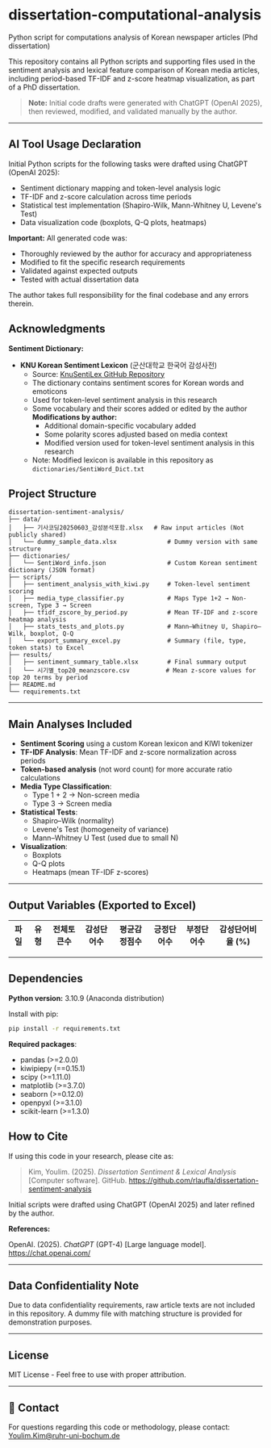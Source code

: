 # dissertation-computational-analysis
Python script for computations analysis of Korean newspaper articles (Phd dissertation)


This repository contains all Python scripts and supporting files used in the sentiment analysis and lexical feature comparison of Korean media articles, including period-based TF-IDF and z-score heatmap visualization, as part of a PhD dissertation.

> **Note:** Initial code drafts were generated with ChatGPT (OpenAI 2025), then reviewed, modified, and validated manually by the author.

---

## AI Tool Usage Declaration

Initial Python scripts for the following tasks were drafted using ChatGPT (OpenAI 2025):
- Sentiment dictionary mapping and token-level analysis logic
- TF-IDF and z-score calculation across time periods
- Statistical test implementation (Shapiro-Wilk, Mann-Whitney U, Levene's Test)
- Data visualization code (boxplots, Q-Q plots, heatmaps)

**Important:** All generated code was:
- Thoroughly reviewed by the author for accuracy and appropriateness
- Modified to fit the specific research requirements
- Validated against expected outputs
- Tested with actual dissertation data

The author takes full responsibility for the final codebase and any errors therein.

## Acknowledgments


**Sentiment Dictionary:**
- **KNU Korean Sentiment Lexicon** (군산대학교 한국어 감성사전)
  - Source: [KnuSentiLex GitHub Repository](https://github.com/park1200656/KnuSentiLex)
  - The dictionary contains sentiment scores for Korean words and emoticons
  - Used for token-level sentiment analysis in this research
  - Some vocabulary and their scores added or edited by the author
     **Modifications by author:**
    - Additional domain-specific vocabulary added
    - Some polarity scores adjusted based on media context
    - Modified version used for token-level sentiment analysis in this research
  - Note: Modified lexicon is available in this repository as `dictionaries/SentiWord_Dict.txt`

    
## Project Structure
```
dissertation-sentiment-analysis/
├── data/
│   ├── 기사코딩20250603_감성분석포함.xlsx   # Raw input articles (Not publicly shared)
│   └── dummy_sample_data.xlsx              # Dummy version with same structure
├── dictionaries/
│   └── SentiWord_info.json                 # Custom Korean sentiment dictionary (JSON format)
├── scripts/
│   ├── sentiment_analysis_with_kiwi.py     # Token-level sentiment scoring
│   ├── media_type_classifier.py            # Maps Type 1+2 → Non-screen, Type 3 → Screen
│   ├── tfidf_zscore_by_period.py           # Mean TF-IDF and z-score heatmap analysis
│   ├── stats_tests_and_plots.py            # Mann–Whitney U, Shapiro–Wilk, boxplot, Q-Q
│   └── export_summary_excel.py             # Summary (file, type, token stats) to Excel
├── results/
│   ├── sentiment_summary_table.xlsx        # Final summary output
│   └── 시기별_top20_meanzscore.csv          # Mean z-score values for top 20 terms by period
├── README.md
└── requirements.txt
```

---

## Main Analyses Included

- **Sentiment Scoring** using a custom Korean lexicon and KIWI tokenizer
- **TF-IDF Analysis**: Mean TF-IDF and z-score normalization across periods
- **Token-based analysis** (not word count) for more accurate ratio calculations
- **Media Type Classification**: 
  - Type 1 + 2 → Non-screen media
  - Type 3 → Screen media
- **Statistical Tests**:
  - Shapiro–Wilk (normality)
  - Levene's Test (homogeneity of variance)
  - Mann–Whitney U Test (used due to small N)
- **Visualization**:
  - Boxplots
  - Q-Q plots
  - Heatmaps (mean TF-IDF z-scores)

---

## Output Variables (Exported to Excel)

| 파일 | 유형 | 전체토큰수 | 감성단어수 | 평균감정점수 | 긍정단어수 | 부정단어수 | 감성단어비율 (%) |
|------|------|------------|------------|---------------|-------------|-------------|-------------------|

---

##  Dependencies

**Python version:** 3.10.9 (Anaconda distribution)

Install with pip:
```bash
pip install -r requirements.txt
```

**Required packages**:
- pandas (>=2.0.0)
- kiwipiepy (==0.15.1)
- scipy (>=1.11.0)
- matplotlib (>=3.7.0)
- seaborn (>=0.12.0)
- openpyxl (>=3.1.0)
- scikit-learn (>=1.3.0)


## How to Cite

If using this code in your research, please cite as:

> Kim, Youlim. (2025). *Dissertation Sentiment & Lexical Analysis* [Computer software]. GitHub. https://github.com/rlaufla/dissertation-sentiment-analysis

Initial scripts were drafted using ChatGPT (OpenAI 2025) and later refined by the author.

**References:**

OpenAI. (2025). *ChatGPT* (GPT-4) [Large language model]. https://chat.openai.com/

---

## Data Confidentiality Note

Due to data confidentiality requirements, raw article texts are not included in this repository. A dummy file with matching structure is provided for demonstration purposes.

---

## License

MIT License - Feel free to use with proper attribution.

---

## 📧 Contact

For questions regarding this code or methodology, please contact: Youlim.Kim@ruhr-uni-bochum.de
